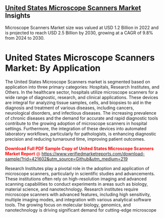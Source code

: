 <h2><a href="https://www.verifiedmarketreports.com/download-sample/?rid=421602&amp;utm_source=Github&amp;utm_medium=219" target="_blank">United States Microscope Scanners Market</a> Insights</h2><p>Microscope Scanners Market size was valued at USD 1.2 Billion in 2022 and is projected to reach USD 2.5 Billion by 2030, growing at a CAGR of 9.8% from 2024 to 2030.</p><p> <h1>United States Microscope Scanners Market: By Application</h1> <p>The United States Microscope Scanners market is segmented based on application into three primary categories: Hospitals, Research Institutes, and Others. In the healthcare sector, hospitals utilize microscope scanners for a wide range of diagnostic, research, and clinical applications. These devices are integral for analyzing tissue samples, cells, and biopsies to aid in the diagnosis and treatment of various diseases, including cancers, neurological disorders, and infectious diseases. The increasing prevalence of chronic diseases and the demand for accurate and rapid diagnostic tools contribute to the growing adoption of microscope scanners in hospital settings. Furthermore, the integration of these devices into automated laboratory workflows, particularly for pathologists, is enhancing diagnostic precision and reducing turnaround time, improving patient outcomes. <p><p><span class=""><span style="color: #ff0000;"><strong>Download Full PDF Sample Copy of United States Microscope Scanners Market Report</strong> @ </span><a href="https://www.verifiedmarketreports.com/download-sample/?rid=421602&amp;utm_source=Github&amp;utm_medium=219" target="_blank">https://www.verifiedmarketreports.com/download-sample/?rid=421602&amp;utm_source=Github&amp;utm_medium=219</a></span></p></p> <p>Research Institutes play a pivotal role in the adoption and application of microscope scanners, particularly in scientific studies and advancements. These institutions often rely on high-resolution imaging and advanced scanning capabilities to conduct experiments in areas such as biology, material science, and nanotechnology. Research institutes require microscope scanners with advanced features, including high sensitivity, multiple imaging modes, and integration with various analytical software tools. The growing focus on molecular biology, genomics, and nanotechnology is driving significant demand for cutting-edge microscope scanning technologies. These tools are essential for visualizing and analyzing samples at the microscopic level, thereby contributing to groundbreaking research that could lead to innovations in medicine, environmental science, and materials engineering. <p>The 'Others' segment of the United States Microscope Scanners Market encompasses a diverse range of applications beyond hospitals and research institutions. This category includes private laboratories, universities, and industrial applications where microscope scanners are used for quality control, material inspection, and product development. The adoption of microscope scanners in these settings is driven by their ability to provide detailed and accurate visualizations of materials and products at the microscopic level. Additionally, the growing trend of automation and digitalization across various industries is expected to lead to increased demand for microscope scanners for industrial inspection and monitoring purposes. The versatility of microscope scanners across these non-medical and non-research applications highlights their broad appeal and growing market presence in the United States.</p> <h2>Key Trends in the Microscope Scanners Market</h2> <p>The microscope scanners market in the United States is experiencing several key trends that are shaping its future. One of the most significant trends is the increasing demand for high-resolution imaging systems capable of providing highly detailed and accurate visualizations at the cellular and subcellular levels. As diagnostic and research requirements become more sophisticated, there is a growing need for more advanced microscope scanning technologies. The rise in artificial intelligence (AI) and machine learning (ML) integration into microscope scanners is another important trend. These technologies enable faster image analysis, improve diagnostic accuracy, and assist in automating processes such as tissue segmentation and classification, significantly reducing human error and increasing efficiency. <p>Another notable trend is the growing popularity of digital microscopy. Traditional optical microscopes are being increasingly replaced by digital systems that offer improved data storage, sharing, and analysis capabilities. Digital microscope scanners are often equipped with software tools that enhance image processing and data management, making them more user-friendly and accessible for non-expert users. Additionally, the demand for portable and compact microscope scanners is on the rise, especially in fields such as point-of-care diagnostics, where mobility and ease of use are essential. These portable devices are transforming how diagnostic tests are conducted, particularly in remote or resource-limited settings. Together, these trends are driving the evolution of the microscope scanners market in the United States and contributing to its sustained growth.</p> <h2>Opportunities in the Microscope Scanners Market</h2> <p>The United States Microscope Scanners Market is poised for continued expansion due to several emerging opportunities. One of the most promising opportunities lies in the ongoing advancements in nanotechnology and materials science. As these fields progress, there is an increasing need for high-precision microscope scanners capable of imaging at the nanoscale. This presents a significant growth opportunity for manufacturers of advanced microscope scanning technologies to cater to industries such as semiconductors, materials engineering, and nanomaterials research. Additionally, the growing emphasis on personalized medicine and precision healthcare creates an opportunity for microscope scanner manufacturers to develop specialized devices that can assist in molecular and genetic diagnostics, particularly for oncology and rare diseases. <p>Moreover, the increasing use of microscope scanners in industrial applications presents a new avenue for growth. With the expansion of automation in manufacturing and the focus on quality control, there is rising demand for high-performance microscope scanners capable of inspecting materials and products at the microscopic level. These devices are essential for ensuring product quality, identifying defects, and maintaining consistency in production. As industries such as automotive, aerospace, and electronics continue to embrace advanced technologies, the need for microscope scanners in industrial quality assurance will continue to rise. By tapping into these new sectors, companies in the microscope scanning industry can broaden their customer base and explore new revenue streams.</p> <h2>Frequently Asked Questions (FAQs)</h2> <p>What are microscope scanners used for in hospitals?</p> <p>Microscope scanners in hospitals are primarily used for diagnosing diseases, analyzing tissue samples, and assisting in clinical research for better treatment outcomes.</p> <p>How do microscope scanners work in research institutes?</p> <p>In research institutes, microscope scanners enable high-resolution imaging of biological and material samples to support scientific research and technological advancements.</p> <p>What is driving the demand for microscope scanners in the United States?</p> <p>The demand for microscope scanners in the U.S. is driven by advancements in medical diagnostics, scientific research, and industrial applications requiring high-precision imaging.</p> <p>What are the latest trends in the microscope scanners market?</p> <p>Key trends include the integration of AI and ML for faster image analysis, the rise of digital microscopy, and the development of portable, compact microscope scanners for various applications.</p> <p>Why are digital microscope scanners becoming more popular?</p> <p>Digital microscope scanners offer improved data storage, sharing, and analysis, making them more efficient and user-friendly compared to traditional optical systems.</p> <p>How are AI and machine learning being integrated into microscope scanners?</p> <p>AI and ML are being integrated to automate image analysis, improve diagnostic accuracy, and reduce human error in medical and research applications.</p> <p>What applications are driving the adoption of microscope scanners in industries?</p> <p>Industries like semiconductors, materials science, and quality control in manufacturing are increasingly adopting microscope scanners for precise inspection and product development.</p> <p>What is the role of microscope scanners in personalized medicine?</p> <p>Microscope scanners play a crucial role in personalized medicine by enabling high-resolution imaging for molecular diagnostics, especially in oncology and genetic testing.</p> <p>What factors are influencing the growth of the microscope scanners market in the U.S.?</p> <p>Key factors include increasing healthcare needs, advancements in research technologies, growing industrial automation, and demand for high-precision imaging tools.</p> <p>Are portable microscope scanners a growing trend?</p> <p>Yes, portable microscope scanners are becoming more popular due to their convenience and mobility, especially for point-of-care diagnostics and field research applications.</p> ```</p><p><strong>Top United States Microscope Scanners Market Companies</strong></p><div data-test-id=""><p><li>Meyer</li><li> Zeiss</li><li> Motic</li><li> 3D Histech</li><li> Metasystems</li><li> Histo-Line Laboratories</li><li> Olympus Microscopy Europa</li><li> Precipoint</li><li> Leica Biosystems</li><li> Roche</li><li> Grundium</li></p><div><strong>Regional Analysis of&nbsp;United States Microscope Scanners Market</strong></div><ul><li dir="ltr"><p dir="ltr">North America&nbsp;(United States, Canada, and Mexico, etc.)</p></li></ul><p><strong>For More Information or Query, Visit @&nbsp;</strong><strong><a href="https://www.verifiedmarketreports.com/product/microscope-scanners-market/?utm_source=Github&amp;utm_medium=219" target="_blank">United States Microscope Scanners Market Insights Size And Forecast</a></strong></p></div>
